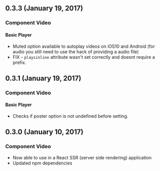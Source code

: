 ## 0.3.3 (January 19, 2017)

### Component Video

#### Basic Player

* Muted option available to autoplay videos on iOS10 and Android (for audio you still need to use the hack of providing a audio file)
* FIX - `playsinline` attribute wasn't set correctly and doesnt require a prefix.

## 0.3.1 (January 19, 2017)

### Component Video

#### Basic Player

* Checks if poster option is not undefined before setting.

## 0.3.0 (January 10, 2017)

### Component Video

* Now able to use in a React SSR (server side rendering) application
* Updated npm dependencies
